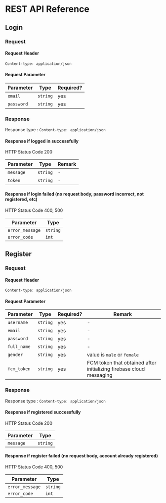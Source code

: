 # REST API Reference

## Login

### Request

#### Request Header

```
Content-type: application/json
```

#### Request Parameter

Parameter | Type | Required?
----------|------|----------
`email` | `string` | yes
`password` | `string` | yes

### Response

Response type : `Content-type: application/json`

#### Response if logged in successfully

HTTP Status Code 200

Parameter | Type | Remark
----------|------|--------
`message` | `string` | -
`token` | `string` | -

#### Response if login failed (no request body, password incorrect, not registered, etc)

HTTP Status Code 400, 500

Parameter | Type 
----------|------
`error_message` | `string`
`error_code` | `int`

## Register

### Request

#### Request Header

```
Content-type: application/json
```

#### Request Parameter

Parameter | Type | Required? | Remark
----------|------|-----------|--------
`username` | `string` | yes | -
`email` | `string` | yes | -
`password` | `string` | yes | -
`full_name` | `string` | yes | -
`gender` | `string` | yes | value is `male` or `female`
`fcm_token` | `string` | yes | FCM token that obtained after initializing firebase cloud messaging



### Response

Response type : `Content-type: application/json`

#### Response if registered successfully

HTTP Status Code 200

Parameter | Type 
----------|------
`message` | `string`

#### Response if register failed (no request body, account already registered)

HTTP Status Code 400, 500

Parameter | Type 
----------|------
`error_message` | `string`
`error_code` | `int`
